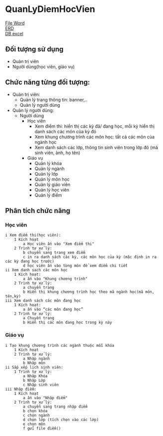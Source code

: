 # QuanLyDiemHocVien

[File Word](https://docs.google.com/document/d/1FWBwxTRQcKIhyut788_8H98YSkzhseFZWgXEImOc9ag/edit?usp=sharing)
<br />
[ERD](https://drive.google.com/file/d/188AwsRL-o4Ny8g720pagM5M7IZxW-cQs/view?usp=sharing)
<br />
[DB excel](https://docs.google.com/spreadsheets/d/1kTHIvvO7qAOM1ewBwm4xIt-Lw5qrV4MLJZrOLwpO1zs/edit?usp=sharing)



## Đối tượng sử dụng 
- Quản trị viên
- Người dùng(học viên, giáo vụ)
## Chức năng từng đối tượng:
- Quản trị viên:
	+ Quản lý trang thông tin: banner,..
	+ Quản lý người dùng
- Quản lý người dùng:
	+ Người dùng
		- Học viên
			+ Xem điểm thi: hiển thị các kỳ đã/ đang học, mỗi kỳ hiển thị danh sách các môn của kỳ đó
			+ Xem khung chương trình các môn học: tất cả các môn của ngành học
			+ Xem danh sách các lớp, thông tin sinh viên trong lớp đó (mã sinh viên, ảnh, họ tên)
		- Giáo vụ
		    + Quản lý khóa
		    + Quản lý ngành
		    + Quản lý lớp
		    + Quản lý môn học
		    + Quản lý giáo viên
		    + Quản lý học viên
		    + Quản lý điểm
## Phân tích chức năng
### Học viên
    i Xem điểm thi(học viên):
		1 Kích hoạt
		    a Học viên ấn vào "Xem điểm thi"
		2 Trình tự xử lý:
		    b chuyển sang trang xem điểm
			c in ra danh sách các kỳ, các môn học của kỳ (mặc định in ra các kỳ đang học trước)
			d học viên ấn vào từng môn để xem điểm chi tiết 
	ii Xem danh sach các môn học
		1 Kích hoạt: 
            a ấn vào "Khung chương trình"
        2 Trình tự xử lý:
		   	a chuyển trang
			b Hiển thị khung chương trình học theo mã ngành học(mã môn, tên,kỳ)
    iii Xem danh sách các môn đang học 
        1 Kích hoạt: 
            a ấn vào “các môn đang học”
        2 Trình tự xử lý:
            a Chuyển trang
            b Hiển thị các môn đang học trong kỳ này

### Giáo vụ
    i Tạo khung chương trình các ngành thuộc mỗi khóa
        1 Kích hoạt
        2 Trình tự xử lý:
            a Nhập ngành
            b Nhập môn
    ii Sắp xếp lịch sinh viên:
        1 Trình tự xử lý:
            a Nhập Khóa
            b Nhập Lớp
            c Nhập sinh viên
    iii Nhập điểm:
		1 Kích hoạt
		    a ấn vào "Nhập điểm"
		2 Trình tự xử lý:
            a chuyển sang trang nhập điểm
            b chọn khóa
            c chọn ngành
            d chọn lớp (tích chọn vào các lớp)
            e chọn môn 
            f gửi file điểm()
